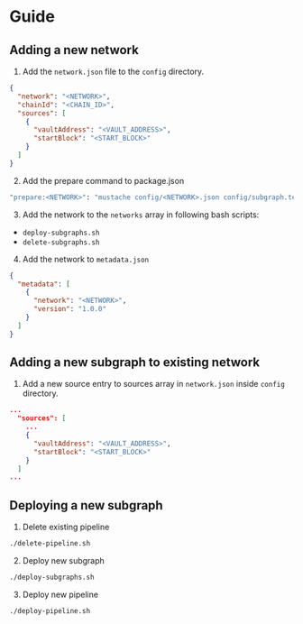 # Guide

## Adding a new network

1. Add the `network.json` file to the `config` directory.

```json
{
  "network": "<NETWORK>",
  "chainId": "<CHAIN_ID>",
  "sources": [
    {
      "vaultAddress": "<VAULT_ADDRESS>",
      "startBlock": "<START_BLOCK>"
    }
  ]
}
```

2. Add the prepare command to package.json

```bash
"prepare:<NETWORK>": "mustache config/<NETWORK>.json config/subgraph.template.yaml > subgraph.yaml && mustache config/<NETWORK>.json config/constants.template.ts > src/constants.ts"
```

3. Add the network to the `networks` array in following bash scripts:

- `deploy-subgraphs.sh`
- `delete-subgraphs.sh`

4. Add the network to `metadata.json`

```json
{
  "metadata": [
    {
      "network": "<NETWORK>",
      "version": "1.0.0"
    }
  ]
}
```

## Adding a new subgraph to existing network

1. Add a new source entry to sources array in `network.json` inside `config` directory.

```json
...
  "sources": [
    ...
    {
      "vaultAddress": "<VAULT_ADDRESS>",
      "startBlock": "<START_BLOCK>"
    }
  ]
...
```

## Deploying a new subgraph

1. Delete existing pipeline

```bash
./delete-pipeline.sh
```

2. Deploy new subgraph

```bash
./deploy-subgraphs.sh
```

3. Deploy new pipeline

```bash
./deploy-pipeline.sh
```
